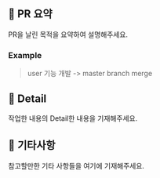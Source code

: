 ## 🍟 PR 요약
PR을 날린 목적을 요약하여 설명해주세요.   
### Example
> user 기능 개발 -> master branch merge

## 🍔 Detail 
작업한 내용의 Detail한 내용을 기재해주세요.

## 🍦 기타사항
참고할만한 기타 사항들을 여기에 기재해주세요. 
